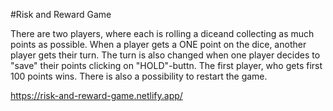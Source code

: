 #Risk and Reward Game

There are two players, where each is rolling a diceand collecting as much points as possible. When a player gets a ONE point on the dice, another player gets their turn. The turn is also changed when one player decides to "save" their points clicking on "HOLD"-buttn. The first player, who gets first 100 points wins. There is also a possibility to restart the game.

https://risk-and-reward-game.netlify.app/
